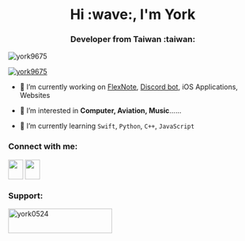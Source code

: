 <h1 align="center">Hi :wave:, I'm York</h1>
<h3 align="center">Developer from Taiwan :taiwan:</h3>

<p align="left"> <img src="https://komarev.com/ghpvc/?username=york9675&label=Profile%20views&color=0e75b6&style=flat" alt="york9675" /> </p>

<p align="left"> <a href="https://github.com/ryo-ma/github-profile-trophy"><img src="https://github-profile-trophy.vercel.app/?username=york9675" alt="york9675" /></a> </p>

- 🔭 I’m currently working on [FlexNote](https://york9675.github.io/flexnote/), [Discord bot](https://york9675.github.io/website/), iOS Applications, Websites

- 👀 I’m interested in **Computer, Aviation, Music**......

- 🌱 I’m currently learning `Swift`, `Python`, `C++`, `JavaScript`

### Connect with me:
<p align="left">
<a href="https://discord.com/users/571310191807692821" target="_blank"><img align="center" src="https://raw.githubusercontent.com/danielcranney/readme-generator/main/public/icons/socials/discord.svg" width="30" height="40" /></a>
<a href="https://www.github.com/york9675" target="_blank"><img align="center" src="https://raw.githubusercontent.com/danielcranney/readme-generator/main/public/icons/socials/github.svg" width="30" height="40" /></a>
</p>

### Support:
<p><a href="https://www.buymeacoffee.com/york0524"> <img align="left" src="https://cdn.buymeacoffee.com/buttons/v2/default-yellow.png" height="50" width="210" alt="york0524" /></a></p><br><br>
